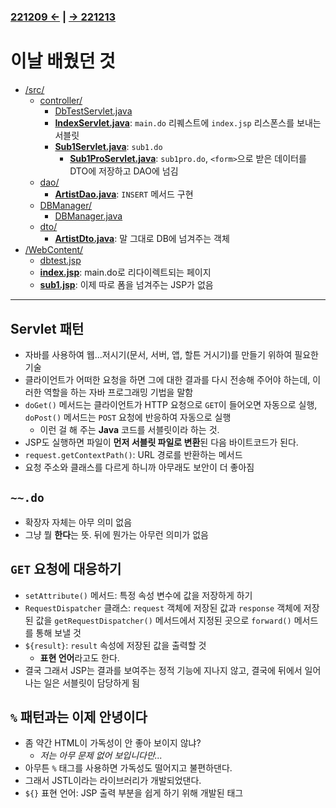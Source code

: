 ﻿#
### [221209 ←](../../../221205-230127_JSP/22-12/221209/) | [→ 221213](../../../221205-230127_JSP/22-12/221213/)

# 이날 배웠던 것

- [/src/](../../../221205-230127_JSP/22-12/221212/jspstudy56/kadeServlet/src/)
    - [controller/](../../../221205-230127_JSP/22-12/221212/jspstudy56/kadeServlet/src/controller/)
        - [DbTestServlet.java](../../../221205-230127_JSP/22-12/221212/jspstudy56/kadeServlet/src/controller/DbTestServlet.java)
        - [**IndexServlet.java**](../../../221205-230127_JSP/22-12/221212/jspstudy56/kadeServlet/src/controller/IndexServlet.java): `main.do` 리퀘스트에 `index.jsp` 리스폰스를 보내는 서블릿
        - [**Sub1Servlet.java**](../../../221205-230127_JSP/22-12/221212/jspstudy56/kadeServlet/src/controller/Sub1Servlet.java): `sub1.do` 
            - [**Sub1ProServlet.java**](../../../221205-230127_JSP/22-12/221212/jspstudy56/kadeServlet/src/controller/Sub1ProServlet.java): `sub1pro.do`, `<form>`으로 받은 데이터를 DTO에 저장하고 DAO에 넘김
    - [dao/](../../../221205-230127_JSP/22-12/221212/jspstudy56/kadeServlet/src/dao/)
        - [**ArtistDao.java**](../../../221205-230127_JSP/22-12/221212/jspstudy56/kadeServlet/src/dao/ArtistDao.java): `INSERT` 메서드 구현
    - [DBManager/](../../../221205-230127_JSP/22-12/221212/jspstudy56/kadeServlet/src/DBManager/)
        - [DBManager.java](../../../221205-230127_JSP/22-12/221212/jspstudy56/kadeServlet/src/DBManager/DBManager.java)
    - [dto/](../../../221205-230127_JSP/22-12/221212/jspstudy56/kadeServlet/src/dto/)
        - [**ArtistDto.java**](../../../221205-230127_JSP/22-12/221212/jspstudy56/kadeServlet/src/dto/ArtistDto.java): 말 그대로 DB에 넘겨주는 객체
- [/WebContent/](../../../221205-230127_JSP/22-12/221212/jspstudy56/kadeServlet/WebContent/)
    - [dbtest.jsp](../../../221205-230127_JSP/22-12/221212/jspstudy56/kadeServlet/WebContent/dbtest.jsp)
    - [**index.jsp**](../../../221205-230127_JSP/22-12/221212/jspstudy56/kadeServlet/WebContent/index.jsp): main.do로 리다이렉트되는 페이지
    - [**sub1.jsp**](../../../221205-230127_JSP/22-12/221212/jspstudy56/kadeServlet/WebContent/sub1.jsp): 이제 따로 폼을 넘겨주는 JSP가 없음

---

## Servlet 패턴

- 자바를 사용하여 웹...저시기(문서, 서버, 앱, 할튼 거시기)를 만들기 위하여 필요한 기술
- 클라이언트가 어떠한 요청을 하면 그에 대한 결과를 다시 전송해 주어야 하는데, 이러한 역할을 하는 자바 프로그래밍 기법을 말함
- `doGet()` 메서드는 클라이언트가 HTTP 요청으로 `GET`이 들어오면 자동으로 실행, `doPost()` 메서드는 `POST` 요청에 반응하여 자동으로 실행
    - 이런 걸 해 주는 **Java** 코드를 서블릿이라 하는 것.
- JSP도 실행하면 파일이 **먼저 서블릿 파일로 변환**된 다음 바이트코드가 된다.
- `request.getContextPath()`: URL 경로를 반환하는 메서드
- 요청 주소와 클래스를 다르게 하니까 아무래도 보안이 더 좋아짐

## `~~.do`

- 확장자 자체는 아무 의미 없음
- 그냥 뭘 **한다**는 뜻. 뒤에 뭔가는 아무런 의미가 없음

## `GET` 요청에 대응하기

- `setAttribute()` 메서드: 특정 속성 변수에 값을 저장하게 하기
- `RequestDispatcher` 클래스: `request` 객체에 저장된 값과 `response` 객체에 저장된 값을 `getRequestDispatcher()` 메서드에서 지정된 곳으로 `forward()` 메서드를 통해 보낼 것
- `${result}`: `result` 속성에 저장된 값을 출력할 것
    - **표현 언어**라고도 한다.
- 결국 그래서 JSP는 결과를 보여주는 정적 기능에 지나지 않고, 결국에 뒤에서 일어나는 일은 서블릿이 담당하게 됨

## `%` 패턴과는 이제 안녕이다

- 좀 약간 HTML이 가독성이 안 좋아 보이지 않냐?
    - *저는 아무 문제 없어 보입니다만...*
- 아무튼 `%` 태그를 사용하면 가독성도 떨어지고 불편하댄다.
- 그래서 JSTL이라는 라이브러리가 개발되었댄다.
- `${}` 표현 언어: JSP 출력 부분을 쉽게 하기 위해 개발된 태그